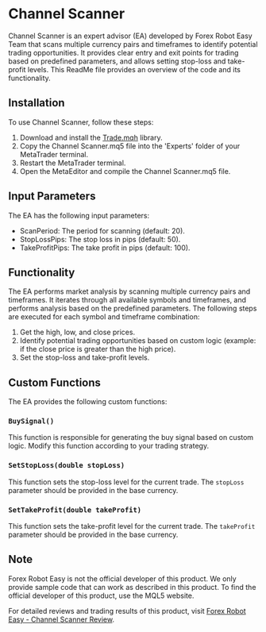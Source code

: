 # Channel Scanner

Channel Scanner is an expert advisor (EA) developed by Forex Robot Easy Team that scans multiple currency pairs and timeframes to identify potential trading opportunities. It provides clear entry and exit points for trading based on predefined parameters, and allows setting stop-loss and take-profit levels. This ReadMe file provides an overview of the code and its functionality.

## Installation
To use Channel Scanner, follow these steps:
1. Download and install the [Trade.mqh](https://www.mql5.com/en/code/11553) library.
2. Copy the Channel Scanner.mq5 file into the 'Experts' folder of your MetaTrader terminal.
3. Restart the MetaTrader terminal.
4. Open the MetaEditor and compile the Channel Scanner.mq5 file.

## Input Parameters
The EA has the following input parameters:
- ScanPeriod: The period for scanning (default: 20).
- StopLossPips: The stop loss in pips (default: 50).
- TakeProfitPips: The take profit in pips (default: 100).

## Functionality
The EA performs market analysis by scanning multiple currency pairs and timeframes. It iterates through all available symbols and timeframes, and performs analysis based on the predefined parameters. The following steps are executed for each symbol and timeframe combination:

1. Get the high, low, and close prices.
2. Identify potential trading opportunities based on custom logic (example: if the close price is greater than the high price).
3. Set the stop-loss and take-profit levels.

## Custom Functions
The EA provides the following custom functions:

### `BuySignal()`
This function is responsible for generating the buy signal based on custom logic. Modify this function according to your trading strategy.

### `SetStopLoss(double stopLoss)`
This function sets the stop-loss level for the current trade. The `stopLoss` parameter should be provided in the base currency.

### `SetTakeProfit(double takeProfit)`
This function sets the take-profit level for the current trade. The `takeProfit` parameter should be provided in the base currency.

## Note
Forex Robot Easy is not the official developer of this product. We only provide sample code that can work as described in this product. To find the official developer of this product, use the MQL5 website.

For detailed reviews and trading results of this product, visit [Forex Robot Easy - Channel Scanner Review](https://forexroboteasy.com/forex-robot-review/channel-scanner-review-real-results-with-only-3-left-at-30/).

